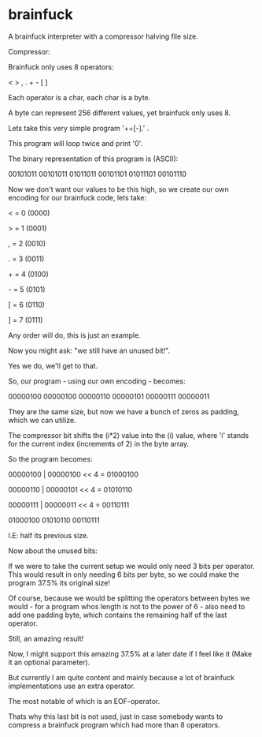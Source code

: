 # brainfuck
A brainfuck interpreter with a compressor halving file size.

Compressor:

Brainfuck only uses 8 operators:

< > , . + - [ ]

Each operator is a char, each char is a byte.

A byte can represent 256 different values, yet brainfuck only uses 8.

Lets take this very simple program '++[-].' .

This program will loop twice and print '0'.

The binary representation of this program is (ASCII):

00101011 00101011 01011011 00101101 01011101 00101110

Now we don't want our values to be this high, so we create our own encoding for our brainfuck code, lets take:

\< = 0 (0000)

\> = 1 (0001)

\, = 2 (0010)

\. = 3 (0011)

\+ = 4 (0100)

\- = 5 (0101)

\[ = 6 (0110)

\] = 7 (0111)

Any order will do, this is just an example.

Now you might ask: "we still have an unused bit!".

Yes we do, we'll get to that.

So, our program - using our own encoding - becomes:

00000100 00000100 00000110 00000101 00000111 00000011

They are the same size, but now we have a bunch of zeros as padding, which we can utilize.

The compressor bit shifts the (i*2) value into the (i) value, where 'i' stands for the current index (increments of 2) in the byte array.

So the program becomes:

00000100 | 00000100 << 4 = 01000100

00000110 | 00000101 << 4 = 01010110

00000111 | 00000011 << 4 = 00110111

01000100 01010110 00110111

I.E: half its previous size.

Now about the unused bits:

If we were to take the current setup we would only need 3 bits per operator.
This would result in only needing 6 bits per byte, so we could make the program 37.5% its original size!

Of course, because we would be splitting the operators between bytes we would - for a program whos length is not to the power of 6 - also need to add one padding byte, which contains the remaining half of the last operator.

Still, an amazing result!



Now, I might support this amazing 37.5% at a later date if I feel like it (Make it an optional parameter).


But currently I am quite content and mainly because a lot of brainfuck implementations use an extra operator.

The most notable of which is an EOF-operator.

Thats why this last bit is not used, just in case somebody wants to compress a brainfuck program which had more than 8 operators.

